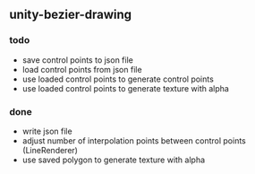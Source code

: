 ## unity-bezier-drawing

### todo
- save control points to json file
- load control points from json file
- use loaded control points to generate control points
- use loaded control points to generate texture with alpha

### done
- write json file  
- adjust number of interpolation points between control points (LineRenderer)
- use saved polygon to generate texture with alpha
